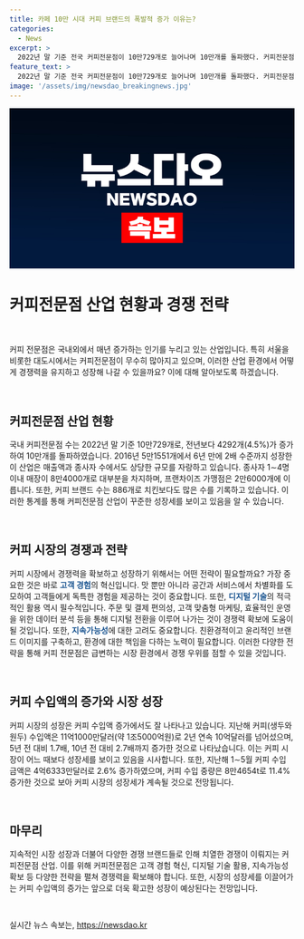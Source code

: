 ```yaml
---
title: 카페 10만 시대 커피 브랜드의 폭발적 증가 이유는?
categories:
  - News
excerpt: >
  2022년 말 기준 전국 커피전문점이 10만729개로 늘어나며 10만개를 돌파했다. 커피전문점은 6년 사이 2배 이상 증가한 가운데, 매출은 15조5000억원에 이르고 종사자는 27만명이다. 프랜차이즈 가맹점 2만6000개 중 소자본 창업의 영향으로 1∼4명 종사자 매장이 8만4000개로 대부분이다. 또한 커피 수입액 증가와 비교하여 커피 시장 성장이 나타나고 있다. 하지만 이에 대한 포화 우려도 있다.
feature_text: >
  2022년 말 기준 전국 커피전문점이 10만729개로 늘어나며 10만개를 돌파했다. 커피전문점은 6년 사이 2배 이상 증가한 가운데, 매출은 15조5000억원에 이르고 종사자는 27만명이다. 프랜차이즈 가맹점 2만6000개 중 소자본 창업의 영향으로 1∼4명 종사자 매장이 8만4000개로 대부분이다. 또한 커피 수입액 증가와 비교하여 커피 시장 성장이 나타나고 있다. 하지만 이에 대한 포화 우려도 있다.
image: '/assets/img/newsdao_breakingnews.jpg'
---
```


<p><img src="/assets/img/newsdao_breakingnews.jpg" alt="firstkoreanews 속보" /></p>

<h1 data-ke-size="size26">커피전문점 산업 현황과 경쟁 전략</h1>

<p data-ke-size="size16">&nbsp;</p>

<p>커피 전문점은 국내외에서 매년 증가하는 인기를 누리고 있는 산업입니다. 특히 서울을 비롯한 대도시에서는 커피전문점이 무수히 많아지고 있으며, 이러한 산업 환경에서 어떻게 경쟁력을 유지하고 성장해 나갈 수 있을까요? 이에 대해 알아보도록 하겠습니다.</p>

<p data-ke-size="size16">&nbsp;</p>

<h2 data-ke-size="size26">커피전문점 산업 현황</h2>

<p data-ke-size="size16">국내 커피전문점 수는 2022년 말 기준 10만729개로, 전년보다 4292개(4.5%)가 증가하여 10만개를 돌파하였습니다. 2016년 5만1551개에서 6년 만에 2배 수준까지 성장한 이 산업은 매출액과 종사자 수에서도 상당한 규모를 자랑하고 있습니다. 종사자 1∼4명 이내 매장이 8만4000개로 대부분을 차지하며, 프랜차이즈 가맹점은 2만6000개에 이릅니다. 또한, 커피 브랜드 수는 886개로 치킨보다도 많은 수를 기록하고 있습니다. 이러한 통계를 통해 커피전문점 산업이 꾸준한 성장세를 보이고 있음을 알 수 있습니다.</p>

<p data-ke-size="size16">&nbsp;</p>

<h2 data-ke-size="size26">커피 시장의 경쟁과 전략</h2>

<p data-ke-size="size16">커피 시장에서 경쟁력을 확보하고 성장하기 위해서는 어떤 전략이 필요할까요? 가장 중요한 것은 바로 <b><span style="color: #1a5490;">고객 경험</span></b>의 혁신입니다. 맛 뿐만 아니라 공간과 서비스에서 차별화를 도모하여 고객들에게 독특한 경험을 제공하는 것이 중요합니다. 또한, <b><span style="color: #1a5490;">디지털 기술</span></b>의 적극적인 활용 역시 필수적입니다. 주문 및 결제 편의성, 고객 맞춤형 마케팅, 효율적인 운영을 위한 데이터 분석 등을 통해 디지털 전환을 이루어 나가는 것이 경쟁력 확보에 도움이 될 것입니다. 또한, <b><span style="color: #1a5490;">지속가능성</span></b>에 대한 고려도 중요합니다. 친환경적이고 윤리적인 브랜드 이미지를 구축하고, 환경에 대한 책임을 다하는 노력이 필요합니다. 이러한 다양한 전략을 통해 커피 전문점은 급변하는 시장 환경에서 경쟁 우위를 점할 수 있을 것입니다.</p>

<p data-ke-size="size16">&nbsp;</p>

<h2 data-ke-size="size26">커피 수입액의 증가와 시장 성장</h2>

<p data-ke-size="size16">커피 시장의 성장은 커피 수입액 증가에서도 잘 나타나고 있습니다. 지난해 커피(생두와 원두) 수입액은 11억1000만달러(약 1조5000억원)로 2년 연속 10억달러를 넘어섰으며, 5년 전 대비 1.7배, 10년 전 대비 2.7배까지 증가한 것으로 나타났습니다. 이는 커피 시장이 어느 때보다 성장세를 보이고 있음을 시사합니다. 또한, 지난해 1∼5월 커피 수입 금액은 4억6333만달러로 2.6% 증가하였으며, 커피 수입 중량은 8만4654t로 11.4% 증가한 것으로 보아 커피 시장의 성장세가 계속될 것으로 전망됩니다.</p>

<p data-ke-size="size16">&nbsp;</p>

<h2 data-ke-size="size26">마무리</h2>

<p data-ke-size="size16">지속적인 시장 성장과 더불어 다양한 경쟁 브랜드들로 인해 치열한 경쟁이 이뤄지는 커피전문점 산업. 이를 위해 커피전문점은 고객 경험 혁신, 디지털 기술 활용, 지속가능성 확보 등 다양한 전략을 펼쳐 경쟁력을 확보해야 합니다. 또한, 시장의 성장세를 이끌어가는 커피 수입액의 증가는 앞으로 더욱 확고한 성장이 예상된다는 전망입니다.</p>

<p data-ke-size="size16">&nbsp;</p>
실시간 뉴스 속보는, <a href="https://newsdao.kr" rel="dofollow">https://newsdao.kr</a>


